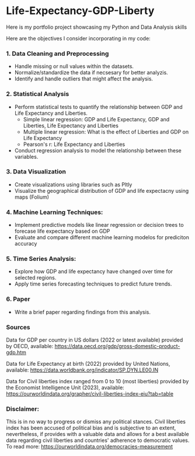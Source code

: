 # Life-Expectancy-GDP-Liberty
Here is my portfolio project showcasing my Python and Data Analysis skills

Here are the objectives I consider incorporating in my code:
### 1. Data Cleaning and Preprocessing
* Handle missing or null values within the datasets.
* Normalize/standardize the data if necsesary for better analyzis.
* Identify and handle outliers that might affect the analysis.
### 2. Statistical Analysis
* Perform statistical tests to quantify the relationship between GDP and Life Expectancy and Liberties.
  * Simple linear regression: GDP and Life Expectancy, GDP and Liberties, Life Expectancy and Liberties
  * Multiple linear regression: What is the effect of Liberties and GDP on Life Expectancy
  * Pearson's r: Life Expectancy and Liberties
* Conduct regression analysis to model the relationship between these variables.
### 3. Data Visualization
* Create visualizations using libraries such as Pltly
* Visualize the geographical distribution of GDP and life expectacny using maps (Folium)
### 4. Machine Learning Techniques:
* Implement predictive models like linear regression or decision trees to forecase life expectancy based on GDP
* Evaluate and compare different machine learning modelos for prediciton accuracy
### 5. Time Series Analysis:
* Explore how GDP and life expectancy have changed over time for selected  regions.
* Apply time series forecasting techniques to predict future trends.
### 6. Paper
* Write a brief paper regarding findings from this analysis.

### Sources
Data for GDP per country in US dollars (2022 or latest available) provided by OECD, available: 
https://data.oecd.org/gdp/gross-domestic-product-gdp.htm

Data for Life Expectancy at birth (2022) provided by United Nations, available: 
https://data.worldbank.org/indicator/SP.DYN.LE00.IN

Data for Civil liberties index ranged from 0 to 10 (most liberties) provided by the Economist Intelligence Unit (2023), available: 
https://ourworldindata.org/grapher/civil-liberties-index-eiu?tab=table

### Disclaimer: 
This is in no way to progress or dismiss any political stances. Civil liberties index has been accused of political bias and is subjective to an extent, nevertheless, if provides with a valuable data and allows for a best available data regarding civil liberties and countries' adherence to democratic values. To read more: https://ourworldindata.org/democracies-measurement
